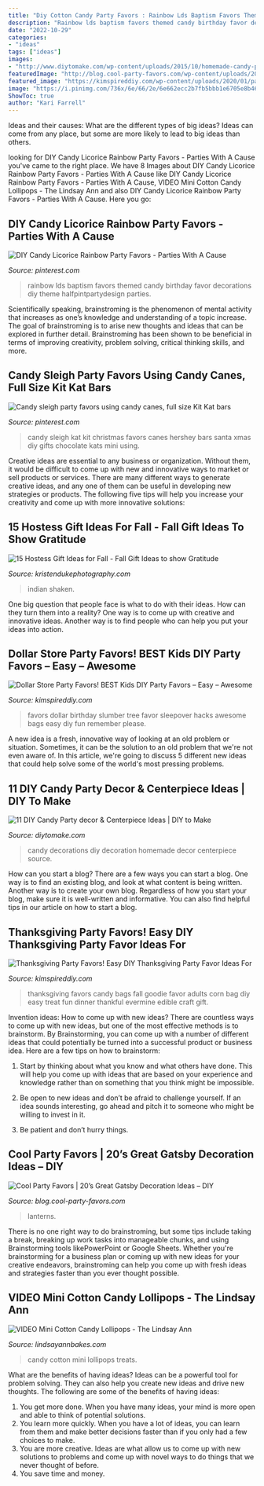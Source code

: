 ```yaml
---
title: "Diy Cotton Candy Party Favors : Rainbow Lds Baptism Favors Themed Candy Birthday Favor Decorations Diy Theme Halfpintpartydesign Parties"
description: "Rainbow lds baptism favors themed candy birthday favor decorations diy theme halfpintpartydesign parties"
date: "2022-10-29"
categories:
- "ideas"
tags: ["ideas"]
images:
- "http://www.diytomake.com/wp-content/uploads/2015/10/homemade-candy-party-decorations.jpg"
featuredImage: "http://blog.cool-party-favors.com/wp-content/uploads/2020/02/80877250_2809921249046851_2815546479245000704_n.jpg"
featured_image: "https://kimspireddiy.com/wp-content/uploads/2020/01/party-favors-dollar-store-eyelashes-90.jpg"
image: "https://i.pinimg.com/736x/6e/66/2e/6e662ecc2b7fb5bbb1e6705e8b462f4a.jpg"
ShowToc: true
author: "Kari Farrell"
---
```



Ideas and their causes: What are the different types of big ideas?
Ideas can come from any place, but some are more likely to lead to big ideas than others.

	

		
looking for DIY Candy Licorice Rainbow Party Favors - Parties With A Cause you've came to the right place. We have 8 Images about DIY Candy Licorice Rainbow Party Favors - Parties With A Cause like DIY Candy Licorice Rainbow Party Favors - Parties With A Cause, VIDEO Mini Cotton Candy Lollipops - The Lindsay Ann and also DIY Candy Licorice Rainbow Party Favors - Parties With A Cause. Here you go:
		
    
## DIY Candy Licorice Rainbow Party Favors - Parties With A Cause

<img loading=lazy src="https://i.pinimg.com/736x/6e/66/2e/6e662ecc2b7fb5bbb1e6705e8b462f4a.jpg" onerror="this.onerror=null;this.src='https://tse2.mm.bing.net/th?id=OIP.dvnKJ5zTUBtodaeYJeg-xgHaJ3&amp;pid=15.1';" alt="DIY Candy Licorice Rainbow Party Favors - Parties With A Cause">

_Source: pinterest.com_

>rainbow lds baptism favors themed candy birthday favor decorations diy theme halfpintpartydesign parties. 

	

Scientifically speaking, brainstroming is the phenomenon of mental activity that increases as one’s knowledge and understanding of a topic increase. The goal of brainstroming is to arise new thoughts and ideas that can be explored in further detail. Brainstroming has been shown to be beneficial in terms of improving creativity, problem solving, critical thinking skills, and more.

    
## Candy Sleigh Party Favors Using Candy Canes, Full Size Kit Kat Bars

<img loading=lazy src="https://i.pinimg.com/736x/f6/47/3d/f6473db2b5f78df7a6638a5fa01d3a97.jpg" onerror="this.onerror=null;this.src='https://tse4.mm.bing.net/th?id=OIP.0NB1jGzE61spchU6VUw2qwHaJ6&amp;pid=15.1';" alt="Candy sleigh party favors using candy canes, full size Kit Kat bars">

_Source: pinterest.com_

>candy sleigh kat kit christmas favors canes hershey bars santa xmas diy gifts chocolate kats mini using. 

	

Creative ideas are essential to any business or organization. Without them, it would be difficult to come up with new and innovative ways to market or sell products or services. There are many different ways to generate creative ideas, and any one of them can be useful in developing new strategies or products. The following five tips will help you increase your creativity and come up with more innovative solutions: 

    
## 15 Hostess Gift Ideas For Fall - Fall Gift Ideas To Show Gratitude

<img loading=lazy src="https://www.kristendukephotography.com/wp-content/uploads/2016/11/easy-Indian-corn-Thanksgiving-favors.png" onerror="this.onerror=null;this.src='https://tse3.mm.bing.net/th?id=OIP.ARXTQwVxvvjCj-A71vxXQAHaLD&amp;pid=15.1';" alt="15 Hostess Gift Ideas for Fall - Fall Gift Ideas to show Gratitude">

_Source: kristendukephotography.com_

>indian shaken. 

	

One big question that people face is what to do with their ideas. How can they turn them into a reality? One way is to come up with creative and innovative ideas. Another way is to find people who can help you put your ideas into action.

    
## Dollar Store Party Favors! BEST Kids DIY Party Favors – Easy – Awesome

<img loading=lazy src="https://kimspireddiy.com/wp-content/uploads/2020/01/party-favors-dollar-store-eyelashes-90.jpg" onerror="this.onerror=null;this.src='https://tse2.mm.bing.net/th?id=OIP.URC1xWr-2elBFydNe-I0DgHaJ4&amp;pid=15.1';" alt="Dollar Store Party Favors! BEST Kids DIY Party Favors – Easy – Awesome">

_Source: kimspireddiy.com_

>favors dollar birthday slumber tree favor sleepover hacks awesome bags easy diy fun remember please. 

	

A new idea is a fresh, innovative way of looking at an old problem or situation. Sometimes, it can be the solution to an old problem that we're not even aware of. In this article, we're going to discuss 5 different new ideas that could help solve some of the world's most pressing problems.

    
## 11 DIY Candy Party Decor &amp; Centerpiece Ideas | DIY To Make

<img loading=lazy src="http://www.diytomake.com/wp-content/uploads/2015/10/homemade-candy-party-decorations.jpg" onerror="this.onerror=null;this.src='https://tse2.mm.bing.net/th?id=OIP.B_AC1GY9uzmYkvGZrzydZAHaE8&amp;pid=15.1';" alt="11 DIY Candy Party decor &amp; Centerpiece Ideas | DIY to Make">

_Source: diytomake.com_

>candy decorations diy decoration homemade decor centerpiece source. 

	

How can you start a blog?
There are a few ways you can start a blog. One way is to find an existing blog, and look at what content is being written. Another way is to create your own blog. Regardless of how you start your blog, make sure it is well-written and informative. You can also find helpful tips in our article on how to start a blog.

    
## Thanksgiving Party Favors! Easy DIY Thanksgiving Party Favor Ideas For

<img loading=lazy src="https://kimspireddiy.com/wp-content/uploads/2018/10/thankful-candy-corn-favor-treat-bag-475188819.jpg" onerror="this.onerror=null;this.src='https://tse2.mm.bing.net/th?id=OIP.8o34bq3Lzb_lRmT4rytHYQHaLH&amp;pid=15.1';" alt="Thanksgiving Party Favors! Easy DIY Thanksgiving Party Favor Ideas For">

_Source: kimspireddiy.com_

>thanksgiving favors candy bags fall goodie favor adults corn bag diy easy treat fun dinner thankful evermine edible craft gift. 

	

Invention ideas: How to come up with new ideas?
There are countless ways to come up with new ideas, but one of the most effective methods is to brainstorm. By Brainstorming, you can come up with a number of different ideas that could potentially be turned into a successful product or business idea. Here are a few tips on how to brainstorm:
1. Start by thinking about what you know and what others have done. This will help you come up with ideas that are based on your experience and knowledge rather than on something that you think might be impossible.

2. Be open to new ideas and don’t be afraid to challenge yourself. If an idea sounds interesting, go ahead and pitch it to someone who might be willing to invest in it.

3. Be patient and don’t hurry things.

    
## Cool Party Favors | 20’s Great Gatsby Decoration Ideas – DIY

<img loading=lazy src="http://blog.cool-party-favors.com/wp-content/uploads/2020/02/80877250_2809921249046851_2815546479245000704_n.jpg" onerror="this.onerror=null;this.src='https://tse4.mm.bing.net/th?id=OIP.nfujFd5hGhTXfsOIlPKyugHaJ4&amp;pid=15.1';" alt="Cool Party Favors | 20’s Great Gatsby Decoration Ideas – DIY">

_Source: blog.cool-party-favors.com_

>lanterns. 

	

There is no one right way to do brainstroming, but some tips include taking a break, breaking up work tasks into manageable chunks, and using Brainstorming tools likePowerPoint or Google Sheets. Whether you're brainstorming for a business plan or coming up with new ideas for your creative endeavors, brainstroming can help you come up with fresh ideas and strategies faster than you ever thought possible.

    
## VIDEO Mini Cotton Candy Lollipops - The Lindsay Ann

<img loading=lazy src="https://2.bp.blogspot.com/-AcsF4DDjx6I/VvyGIdxSZaI/AAAAAAAAEiA/gu52c-IWIOYw7NUWnXrcNgvFn8wvzIgFw/s1600/IMG_3073.jpg" onerror="this.onerror=null;this.src='https://tse1.mm.bing.net/th?id=OIP.c3VPHBLSuA9ApDt1Dyh68AHaFY&amp;pid=15.1';" alt="VIDEO Mini Cotton Candy Lollipops - The Lindsay Ann">

_Source: lindsayannbakes.com_

>candy cotton mini lollipops treats. 

	

What are the benefits of having ideas?
Ideas can be a powerful tool for problem solving. They can also help you create new ideas and drive new thoughts. The following are some of the benefits of having ideas: 
1. You get more done. When you have many ideas, your mind is more open and able to think of potential solutions. 
2. You learn more quickly. When you have a lot of ideas, you can learn from them and make better decisions faster than if you only had a few choices to make. 
3. You are more creative. Ideas are what allow us to come up with new solutions to problems and come up with novel ways to do things that we never thought of before. 
4. You save time and money.

